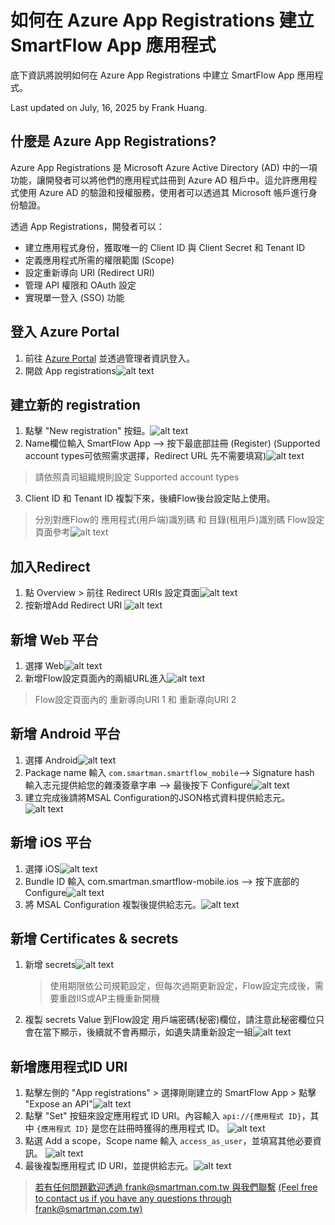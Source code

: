 
# 如何在 Azure App Registrations 建立 SmartFlow App 應用程式
底下資訊將說明如何在 Azure App Registrations 中建立 SmartFlow App 應用程式。

Last updated on July, 16, 2025 by Frank Huang.
## 什麼是 Azure App Registrations?

Azure App Registrations 是 Microsoft Azure Active Directory (AD) 中的一項功能，讓開發者可以將他們的應用程式註冊到 Azure AD 租戶中。這允許應用程式使用 Azure AD 的驗證和授權服務，使用者可以透過其 Microsoft 帳戶進行身份驗證。

透過 App Registrations，開發者可以：

- 建立應用程式身份，獲取唯一的 Client ID 與 Client Secret 和 Tenant ID
- 定義應用程式所需的權限範圍 (Scope)
- 設定重新導向 URI (Redirect URI)
- 管理 API 權限和 OAuth 設定
- 實現單一登入 (SSO) 功能

## 登入 Azure Portal
1. 前往 [Azure Portal](https://portal.azure.com/) 並透過管理者資訊登入。
2. 開啟 App registrations![alt text](/docs/images/app_registrations.webp)
## 建立新的 registration
1. 點擊 "New registration" 按鈕。![alt text](/docs/images/new_registration.webp)
2. Name欄位輸入 SmartFlow App —> 按下最底部註冊 (Register)
(Supported account types可依照需求選擇，Redirect URL 先不需要填寫)![alt text](/docs/images/register_app.webp)
> 請依照貴司組織規則設定 Supported account types
3. Client ID 和 Tenant ID 複製下來，後續Flow後台設定貼上使用。
> 分別對應Flow的 應用程式(用戶端)識別碼 和 目錄(租用戶)識別碼
> Flow設定頁面參考![alt text](/docs/images/FlowSet.png)

## 加入Redirect
1. 點 Overview > 前往 Redirect URIs 設定頁面![alt text](/docs/images/redirect_uris.webp)
2. 按新增Add Redirect URI ![alt text](/docs/images/AddRedirectURL.png)

## 新增 Web 平台
1. 選擇 Web![alt text](/docs/images/AddRedirectURLWeb.png)
2. 新增Flow設定頁面內的兩組URL進入![alt text](/docs/images/AddRedirectURLWeb2.png)
> Flow設定頁面內的  重新導向URI 1 和 重新導向URI 2
   
## 新增 Android 平台
1. 選擇 Android![alt text](/docs/images/android_platform.webp)
2. Package name 輸入 `com.smartman.smartflow_mobile`—> Signature hash 輸入志元提供給您的雜湊簽章字串 —> 最後按下 Configure![alt text](/docs/images/configure_android.webp)
3. 建立完成後請將MSAL Configuration的JSON格式資料提供給志元。![alt text](/docs/images/msal_configuration.webp)

## 新增 iOS 平台
1. 選擇 iOS![alt text](/docs/images/ios_platform.webp)
2. Bundle ID 輸入 com.smartman.smartflow-mobile.ios —> 按下底部的 Configure![alt text](/docs/images/configure_ios.webp)
3. 將 MSAL Configuration 複製後提供給志元。![alt text](/docs/images/ios_msal_configuration.webp)

## 新增 Certificates & secrets
1. 新增 secrets![alt text](/docs/images/AddSecrets.png)
   > 使用期限依公司規範設定，但每次過期更新設定，Flow設定完成後，需要重啟IIS或AP主機重新開機
2. 複製 secrets Value 到Flow設定 用戶端密碼(秘密)欄位，請注意此秘密欄位只會在當下顯示，後續就不會再顯示，如遺失請重新設定一組![alt text](/docs/images/AddSecrets2.png)

## 新增應用程式ID URI
1. 點擊左側的 "App registrations" > 選擇剛剛建立的 SmartFlow App > 點擊 "Expose an API"![alt text](./images/expose_an_api.png)
2. 點擊 "Set" 按鈕來設定應用程式 ID URI。內容輸入 `api://{應用程式 ID}`，其中 `{應用程式 ID}` 是您在註冊時獲得的應用程式 ID。
![alt text](./images/set_application_uri.png)
3. 點選 Add a scope，Scope name 輸入 `access_as_user`，並填寫其他必要資訊。
![alt text](./images/add_scope.png)
4. 最後複製應用程式 ID URI，並提供給志元。![alt text](./images/copy_application_uri.png)
> [若有任何問題歡迎透過 frank@smartman.com.tw 與我們聯繫](mailto:frank@smartman.com.tw?subject=SmartFlow%20App%20Azure_App_Registration詢問) [(Feel free to contact us if you have any questions through frank@smartman.com.tw)](mailto:frank@smartman.com.tw?subject=SmartFlow%20App%20Azure_App_Registration詢問)
